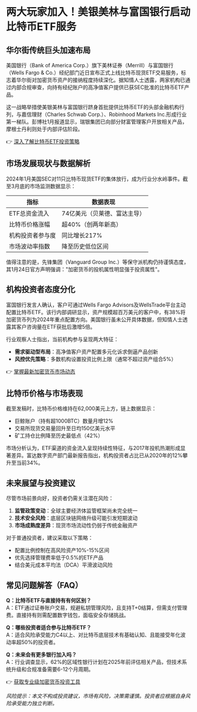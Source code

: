 # 两大玩家加入！美银美林与富国银行启动比特币ETF服务

## 华尔街传统巨头加速布局
美国银行（Bank of America Corp.）旗下美林证券（Merrill）与富国银行（Wells Fargo & Co.）经纪部门近日宣布正式上线比特币现货ETF交易服务，标志着华尔街对加密货币资产的接纳程度持续深化。据知情人士透露，两家机构已通过内部合规审查，向持有经纪账户的高净值客户提供已获SEC批准的比特币ETF产品。

这一战略举措使美银美林与富国银行跻身首批提供比特币ETF的头部金融机构行列，与嘉信理财（Charles Schwab Corp.）、Robinhood Markets Inc.形成行业第一梯队。彭博社1月报道显示，瑞银集团已向部分财富管理客户开放相关产品，摩根士丹利则处于内部评估阶段。

👉 [深入了解比特币ETF投资策略](https://bit.ly/okx_welcome)

## 市场发展现状与数据解析
2024年1月美国SEC对11只比特币现货ETF的集体放行，成为行业分水岭事件。截至3月底的市场监测数据显示：

| 指标                | 数据表现                     |
|---------------------|----------------------------|
| ETF总资金流入        | 74亿美元（贝莱德、富达主导） |
| 比特币价格涨幅       | 超40%（创两年新高）          |
| 机构投资者参与度      | 同比增长217%                 |
| 市场波动率指数       | 降至历史低位区间             |

值得注意的是，先锋集团（Vanguard Group Inc.）等保守派机构仍持谨慎态度，其1月24日官方声明强调："加密货币的投机属性明显强于投资属性"。

## 机构投资者态度分化
富国银行发言人确认，客户可通过Wells Fargo Advisors及WellsTrade平台主动配置比特币ETF。该行内部调研显示，资产规模超百万美元的客户中，有38%将加密货币列为2024年重点配置方向。美国银行虽未公开具体数据，但知情人士透露其客户咨询量在ETF获批后激增5倍。

行业观察人士指出，当前机构参与呈现两大特征：
- **需求驱动型布局**：高净值客户资产配置多元化诉求倒逼产品创新
- **风控优先策略**：多数机构设置投资比例上限（通常不超过资产组合5%）

👉 [掌握最新加密货币市场动态](https://bit.ly/okx_welcome)

## 比特币价格与市场表现
截至发稿时，比特币价格维持在62,000美元上方，链上数据显示：
- 巨鲸账户（持有超1000BTC）数量月增12%
- 交易所现货交易量回升至日均150亿美元水平
- 矿工持仓比例降至历史最低点（42%）

市场分析认为，ETF渠道的资金流入呈现持续性特征，与2017年投机热潮形成显著差异。富达数字资产部门最新报告指出，机构投资者占比已从2020年的12%攀升至当前34%。

## 未来展望与投资建议
尽管市场前景向好，投资者仍需关注潜在风险：
1. **监管政策变动**：全球主要经济体监管框架尚未完全统一
2. **技术安全风险**：底层区块链网络升级可能引发短期波动
3. **市场成熟度差异**：现货市场流动性仍弱于传统金融资产

对于普通投资者，建议采取以下策略：
- 配置比例控制在高风险资产10%-15%区间
- 优先选择管理费率低于0.5%的ETF产品
- 结合美元成本平均法（DCA）平滑波动风险

## 常见问题解答（FAQ）
**Q：比特币ETF与直接持有有何区别？**  
A：ETF通过证券账户交易，规避私钥管理风险，且支持T+0结算，但需支付管理费。直接持有则需配置数字钱包，面临安全存储挑战。

**Q：哪些投资者适合参与比特币ETF？**  
A：适合风险承受能力C4以上、对比特币底层技术有基础认知、且能接受年化波动率超50%的投资者。

**Q：未来会有更多银行加入吗？**  
A：行业调查显示，62%的区域性银行计划在2025年前评估相关产品，但技术系统升级和合规准备需要6-12个月周期。

👉 [获取专业级加密货币投资工具](https://bit.ly/okx_welcome)

*风险提示：本文不构成投资建议，市场有风险，决策需谨慎。投资者应根据自身风险承受能力独立判断。*